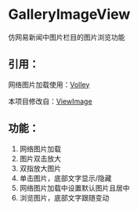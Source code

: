 GalleryImageView
================

仿网易新闻中图片栏目的图片浏览功能


引用：
---
网络图片加载使用：[Volley](https://github.com/mcxiaoke/android-volley)

本项目修改自：[ViewImage](https://github.com/devxiaobai/ViewImage)


功能：
---
1. 网络图片加载
2. 图片双击放大
3. 双指放大图片
4. 单击图片，底部文字显示/隐藏
5. 网络图片加载中设置默认图片且居中
6. 浏览图片，底部文字跟随变动


